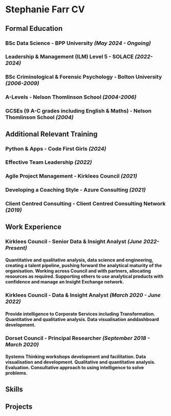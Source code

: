# Stephanie Farr CV

## Formal Education
### BSc Data Science - BPP University *(May 2024 - Ongoing)*
### Leadership & Management (ILM) Level 5 - SOLACE *(2022-2024)*
### BSc Criminological & Forensic Psychology - Bolton University *(2006-2009)*
### A-Levels - Nelson Thomlinson School *(2004-2006)*
### GCSEs (9 A-C grades including English & Maths) - Nelson Thomlinson School *(2004)*

## Additional Relevant Training
### Python & Apps - Code First Girls *(2024)*
### Effective Team Leadership *(2022)*
### Agile Project Management - Kirklees Council *(2021)*
### Developing a Coaching Style - Azure Consulting *(2021)*
### Client Centred Consulting - Client Centred Consulting Network *(2019)*

## Work Experience
### **Kirklees Council - Senior Data & Insight Analyst** *(June 2022-Present)*
#### Quantitative and qualitative analysis, data science and engineering, creating a talent pipeline, pushing forward the analytical maturity of the organisation. Working across Council and with partners, allocating resources as required. Supporting others to use analytical products with confidence and manage an Insight Exchange network.

### **Kirklees Council - Data & Insight Analyst** *(March 2020 - June 2022)*
#### Provide intelligence to Corporate Services including Transformation. Quantitative and qualitative analysis. Data visualisation anddashboard development.

### **Dorset Council - Principal Researcher** *(September 2018 - March 2020)*
#### Systems Thinking workshops development and facilitation. Data visualisation and development. Qualitative and quantitative analysis. Evaluation. Consultative approach to using intelligence to solve problems.

## Skills


## Projects

